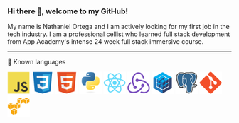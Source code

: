### Hi there 👋, welcome to my GitHub!

My name is Nathaniel Ortega and I am actively looking for my first job in the tech industry. I am a professional cellist who learned full stack development from App Academy's intense 24 week full stack immersive course.

---

🧰 Known languages

<img src="https://github.com/devicons/devicon/blob/master/icons/javascript/javascript-original.svg" alt="JavaScript logo" width="50" height="50" /> <img src="https://github.com/devicons/devicon/blob/master/icons/css3/css3-original.svg" alt="CSS3 logo" width="50" height="50" /> <img src="https://github.com/devicons/devicon/blob/master/icons/html5/html5-original.svg" alt="html5 logo" width="50" height="50" /> <img src="https://github.com/devicons/devicon/blob/master/icons/python/python-original.svg" alt="python logo" width="50" height="50"/> <img src="https://github.com/devicons/devicon/blob/master/icons/react/react-original.svg" alt="react logo" width="50" height="50"/> <img src="https://github.com/devicons/devicon/blob/master/icons/redux/redux-original.svg" alt="redux logo" width="50" height="50"/> <img src="https://github.com/devicons/devicon/blob/master/icons/sequelize/sequelize-original.svg" alt="sequelize logo" width="50" height="50"/> <img src="https://github.com/devicons/devicon/blob/master/icons/postgresql/postgresql-original.svg" alt="postgresql logo" width="50" height="50" /> <img src="https://github.com/devicons/devicon/blob/master/icons/git/git-original.svg" alt="git logo" width="50" height="50"/> <img src="https://github.com/devicons/devicon/blob/master/icons/amazonwebservices/amazonwebservices-original.svg" alt="aws logo" width="50" height="50"/>


<!--
**Natejo91/Natejo91** is a ✨ _special_ ✨ repository because its `README.md` (this file) appears on your GitHub profile.

Here are some ideas to get you started:

- 🔭 I’m currently working on a petFinder clone Adopt-a-Pet 🐶, and an AirBnB clone AirStage 🎵.
- 🌱 I’m currently learning algorithims and Java
- 👯 I’m looking to collaborate on ...
- 🤔 I’m looking for help with ...
- 💬 Ask me about ...
- 📫 How to reach me: 
- 😄 Pronouns: ...
- ⚡ Fun fact: ...
-->
